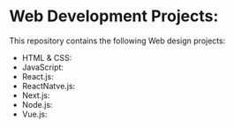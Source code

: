 # Web Development Projects:
This repository contains the following Web design projects:
  <ul>
    <li>
      HTML & CSS:
    </li>
    <li>
      JavaScript:
    </li>
    <li>
      React.js:
    </li>
    <li>
      ReactNatve.js:
    </li>
    <li>
      Next.js:
    </li>
    <li>
      Node.js:
    </li>
    <li>
      Vue.js:
    </li>
  </ul>
